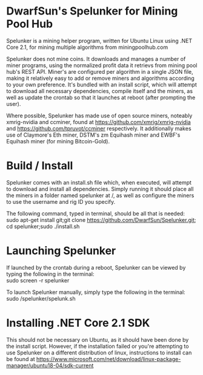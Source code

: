 # DwarfSun's Spelunker for Mining Pool Hub
Spelunker is a mining helper program, written for Ubuntu Linux using .NET Core 2.1, for mining multiple algorithms from miningpoolhub.com

Spelunker does not mine coins. It downloads and manages a number of miner programs, using the normalized profit data it retrievs from mining pool hub's REST API. Miner's are configured per algorithm in a single JSON file, making it relatively easy to add or remove miners and algorithms according to your own preference. It's bundled with an install script, which will attempt to download all necessary dependencies, compile itself and the miners, as well as update the crontab so that it launches at reboot (after prompting the user). 

Where possible, Spelunker has made use of open source miners, noteably xmrig-nvidia and ccminer, found at https://github.com/xmrig/xmrig-nvidia and https://github.com/tpruvot/ccminer respectively. It additionally makes use of Claymore's Eth miner, DSTM's zm Equihash miner and EWBF's Equihash miner (for mining Bitcoin-Gold).

# Build / Install
Spelunker comes with an install.sh file which, when executed, will attempt to download and install all dependencies. Simply running it should place all the miners in a folder named spelunker at /, as well as configure the miners to use the username and rig ID you specify.

The following command, typed in terminal, should be all that is needed: <br />
  sudo apt-get install git;git clone https://github.com/DwarfSun/Spelunker.git; cd spelunker;sudo ./install.sh
 
# Launching Spelunker
If launched by the crontab during a reboot, Spelunker can be viewed by typing the following in the terminal: <br />
 sudo screen -r spelunker
  
To launch Spelunker manually, simply type the following in the terminal: <br />
  sudo /spelunker/spelunk.sh
  
# Installing .NET Core 2.1 SDK
This should not be necessary on Ubuntu, as it should have been done by the install script. However, if the installation failed or you're attempting to use Spelunker on a different distribution of linux, instructions to install can be found at https://www.microsoft.com/net/download/linux-package-manager/ubuntu18-04/sdk-current

